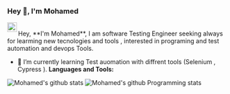 ### Hey 👋, I'm Mohamed 

<a href="https://www.linkedin.com/in/mohamedelgamal-27">
  <img align="left" alt="Mohamed Elgamal's LinkdeIn" width="22px" src="https://cdn.jsdelivr.net/npm/simple-icons@v3/icons/linkedin.svg" /></a>
<br>
Hey, **I'm Mohamed**, I am software Testing Engineer seeking always for learming new tecnologies and tools , interested in programing and test automation and devops Tools. 
</br>

- 🌱 I’m currently learning Test auomation with diffrent tools (Selenium , Cypress ).
**Languages and Tools:**  


![Mohamed's github stats](https://github-readme-stats.vercel.app/api?username=mohamedelgaml&show_icons=true&hide_border=true)
![Mohamed's github Programming stats](https://github-readme-stats.vercel.app/api/top-langs/?username=mohamedelgaml&show_icons=true&hide_border=true")
<!-- ![visitors](https://visitor-badge.laobi.icu/badge?page_id=mohamedelgaml.mohamedelgaml) -->
